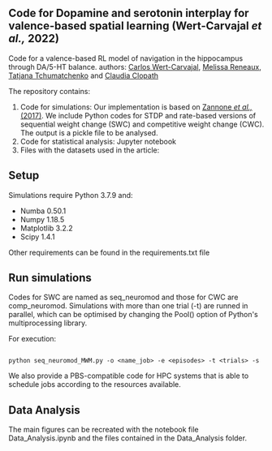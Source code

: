 ## Code for Dopamine and serotonin interplay for valence-based spatial learning (Wert-Carvajal _et al.,_ 2022)

Code for a valence-based RL model of navigation in the hippocampus through DA/5-HT balance.
authors: [Carlos Wert-Carvajal](carloswertcarvajal@gmail.com), [Melissa Reneaux](reneauxm5@gmail.com), [Tatjana Tchumatchenko](mailto:tatjana.tchumatchenko@uni-mainz.de) and [Claudia Clopath](c.clopath@imperial.ac.uk)

The repository contains:

1. Code for simulations: Our implementation is based on [Zannone _et al.,_ (2017)](https://senselab.med.yale.edu/ModelDB/showmodel.cshtml?model=245018). We include Python codes for STDP and rate-based versions of sequential weight change (SWC) and competitive weight change (CWC). The output is a pickle file to be analysed.
2. Code for statistical analysis: Jupyter notebook
3. Files with the datasets used in the article: 

## Setup
Simulations require Python 3.7.9 and:

- Numba 0.50.1
- Numpy 1.18.5
- Matplotlib 3.2.2
- Scipy 1.4.1

Other requirements can be found in the requirements.txt file


## Run simulations

Codes for SWC are named as seq_neuromod and those for CWC are comp_neuromod. Simulations with more than one trial (-t) are runned in parallel, which can be optimised by changing the Pool() option of Python's multiprocessing library.

For execution:
```

python seq_neuromod_MWM.py -o <name_job> -e <episodes> -t <trials> -s

```

We also provide a PBS-compatible code for HPC systems that is able to schedule jobs according to the resources available.

## Data Analysis

The main figures can be recreated with the notebook file Data_Analysis.ipynb and the files contained in the Data_Analysis folder.
